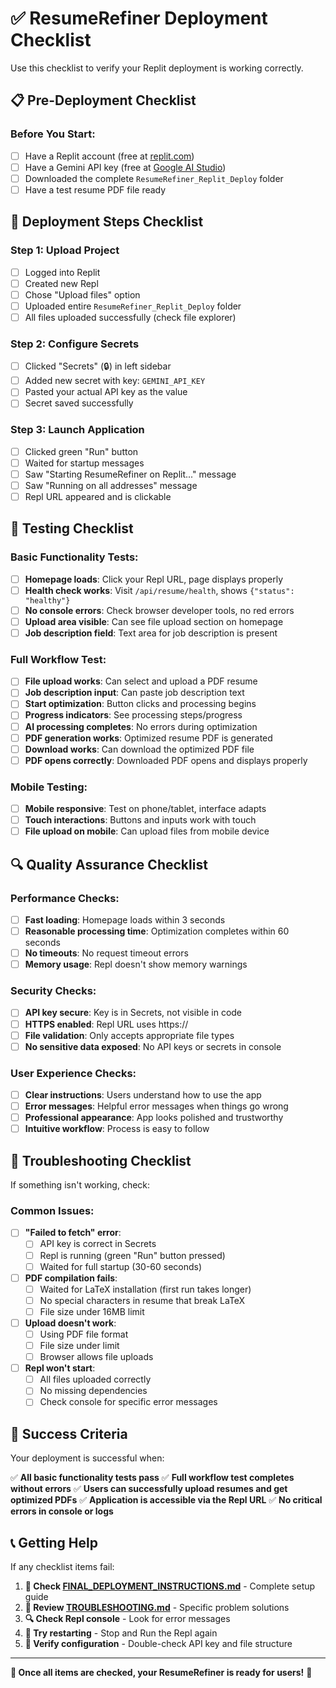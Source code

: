 # ✅ ResumeRefiner Deployment Checklist

Use this checklist to verify your Replit deployment is working correctly.

## 📋 Pre-Deployment Checklist

### Before You Start:
- [ ] Have a Replit account (free at [replit.com](https://replit.com))
- [ ] Have a Gemini API key (free at [Google AI Studio](https://makersuite.google.com/app/apikey))
- [ ] Downloaded the complete `ResumeRefiner_Replit_Deploy` folder
- [ ] Have a test resume PDF file ready

## 🚀 Deployment Steps Checklist

### Step 1: Upload Project
- [ ] Logged into Replit
- [ ] Created new Repl
- [ ] Chose "Upload files" option
- [ ] Uploaded entire `ResumeRefiner_Replit_Deploy` folder
- [ ] All files uploaded successfully (check file explorer)

### Step 2: Configure Secrets
- [ ] Clicked "Secrets" (🔒) in left sidebar
- [ ] Added new secret with key: `GEMINI_API_KEY`
- [ ] Pasted your actual API key as the value
- [ ] Secret saved successfully

### Step 3: Launch Application
- [ ] Clicked green "Run" button
- [ ] Waited for startup messages
- [ ] Saw "Starting ResumeRefiner on Replit..." message
- [ ] Saw "Running on all addresses" message
- [ ] Repl URL appeared and is clickable

## 🧪 Testing Checklist

### Basic Functionality Tests:
- [ ] **Homepage loads**: Click your Repl URL, page displays properly
- [ ] **Health check works**: Visit `/api/resume/health`, shows `{"status": "healthy"}`
- [ ] **No console errors**: Check browser developer tools, no red errors
- [ ] **Upload area visible**: Can see file upload section on homepage
- [ ] **Job description field**: Text area for job description is present

### Full Workflow Test:
- [ ] **File upload works**: Can select and upload a PDF resume
- [ ] **Job description input**: Can paste job description text
- [ ] **Start optimization**: Button clicks and processing begins
- [ ] **Progress indicators**: See processing steps/progress
- [ ] **AI processing completes**: No errors during optimization
- [ ] **PDF generation works**: Optimized resume PDF is generated
- [ ] **Download works**: Can download the optimized PDF file
- [ ] **PDF opens correctly**: Downloaded PDF opens and displays properly

### Mobile Testing:
- [ ] **Mobile responsive**: Test on phone/tablet, interface adapts
- [ ] **Touch interactions**: Buttons and inputs work with touch
- [ ] **File upload on mobile**: Can upload files from mobile device

## 🔍 Quality Assurance Checklist

### Performance Checks:
- [ ] **Fast loading**: Homepage loads within 3 seconds
- [ ] **Reasonable processing time**: Optimization completes within 60 seconds
- [ ] **No timeouts**: No request timeout errors
- [ ] **Memory usage**: Repl doesn't show memory warnings

### Security Checks:
- [ ] **API key secure**: Key is in Secrets, not visible in code
- [ ] **HTTPS enabled**: Repl URL uses https://
- [ ] **File validation**: Only accepts appropriate file types
- [ ] **No sensitive data exposed**: No API keys or secrets in console

### User Experience Checks:
- [ ] **Clear instructions**: Users understand how to use the app
- [ ] **Error messages**: Helpful error messages when things go wrong
- [ ] **Professional appearance**: App looks polished and trustworthy
- [ ] **Intuitive workflow**: Process is easy to follow

## 🚨 Troubleshooting Checklist

If something isn't working, check:

### Common Issues:
- [ ] **"Failed to fetch" error**: 
  - [ ] API key is correct in Secrets
  - [ ] Repl is running (green "Run" button pressed)
  - [ ] Waited for full startup (30-60 seconds)

- [ ] **PDF compilation fails**:
  - [ ] Waited for LaTeX installation (first run takes longer)
  - [ ] No special characters in resume that break LaTeX
  - [ ] File size under 16MB limit

- [ ] **Upload doesn't work**:
  - [ ] Using PDF file format
  - [ ] File size under limit
  - [ ] Browser allows file uploads

- [ ] **Repl won't start**:
  - [ ] All files uploaded correctly
  - [ ] No missing dependencies
  - [ ] Check console for specific error messages

## 🎉 Success Criteria

Your deployment is successful when:

✅ **All basic functionality tests pass**
✅ **Full workflow test completes without errors**
✅ **Users can successfully upload resumes and get optimized PDFs**
✅ **Application is accessible via the Repl URL**
✅ **No critical errors in console or logs**

## 📞 Getting Help

If any checklist items fail:

1. **📖 Check [FINAL_DEPLOYMENT_INSTRUCTIONS.md](FINAL_DEPLOYMENT_INSTRUCTIONS.md)** - Complete setup guide
2. **🔧 Review [TROUBLESHOOTING.md](TROUBLESHOOTING.md)** - Specific problem solutions
3. **🔍 Check Repl console** - Look for error messages
4. **🔄 Try restarting** - Stop and Run the Repl again
5. **📝 Verify configuration** - Double-check API key and file structure

---

**🎯 Once all items are checked, your ResumeRefiner is ready for users!** 🚀


